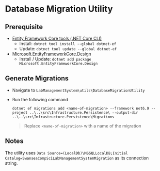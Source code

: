 # Database Migration Utility

## Prerequisite
- [Entity Framework Core tools (.NET Core CLI)](https://docs.microsoft.com/en-us/ef/core/cli/dotnet)
   - Install: `dotnet tool install --global dotnet-ef`
   - Update: `dotnet tool update --global dotnet-ef`
- [Microsoft.EntityFrameworkCore.Design](https://www.nuget.org/packages/Microsoft.EntityFrameworkCore.Design/)
   - Install / Update: `dotnet add package Microsoft.EntityFrameworkCore.Design`

## Generate Migrations
- Navigate to `LabManagementSystem\utils\DatabaseMigrationUtility`
- Run the following command

  ```
  dotnet ef migrations add <name-of-migration> --framework net6.0 --project ..\..\src\Infrastructure.Persistence\ --output-dir ..\..\src\Infrastructure.Persistence\Migrations
  ```
  > Replace `<name-of-migration>` with a name of the migration

## Notes
The utility uses `Data Source=(LocalDb)\MSSQLLocalDB;Initial Catalog=SwanseaCompSciLabManagementSystemMigration` as its connection string.